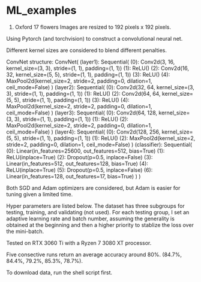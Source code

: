 # ML_examples

1. Oxford 17 flowers 
Images are resized to 192 pixels x 192 pixels.

Using Pytorch (and torchvision) to construct a convolutional neural net. 

Different kernel sizes are considered to blend different penalties. 

ConvNet structure:
ConvNet(
  (layer1): Sequential(
    (0): Conv2d(3, 16, kernel_size=(3, 3), stride=(1, 1), padding=(1, 1))
    (1): ReLU()
    (2): Conv2d(16, 32, kernel_size=(5, 5), stride=(1, 1), padding=(1, 1))
    (3): ReLU()
    (4): MaxPool2d(kernel_size=2, stride=2, padding=0, dilation=1, ceil_mode=False)
  )
  (layer2): Sequential(
    (0): Conv2d(32, 64, kernel_size=(3, 3), stride=(1, 1), padding=(1, 1))
    (1): ReLU()
    (2): Conv2d(64, 64, kernel_size=(5, 5), stride=(1, 1), padding=(1, 1))
    (3): ReLU()
    (4): MaxPool2d(kernel_size=2, stride=2, padding=0, dilation=1, ceil_mode=False)
  )
  (layer3): Sequential(
    (0): Conv2d(64, 128, kernel_size=(3, 3), stride=(1, 1), padding=(1, 1))
    (1): ReLU()
    (2): MaxPool2d(kernel_size=2, stride=2, padding=0, dilation=1, ceil_mode=False)
  )
  (layer4): Sequential(
    (0): Conv2d(128, 256, kernel_size=(5, 5), stride=(1, 1), padding=(1, 1))
    (1): ReLU()
    (2): MaxPool2d(kernel_size=2, stride=2, padding=0, dilation=1, ceil_mode=False)
  )
  (classifier): Sequential(
    (0): Linear(in_features=25600, out_features=512, bias=True)
    (1): ReLU(inplace=True)
    (2): Dropout(p=0.5, inplace=False)
    (3): Linear(in_features=512, out_features=128, bias=True)
    (4): ReLU(inplace=True)
    (5): Dropout(p=0.5, inplace=False)
    (6): Linear(in_features=128, out_features=17, bias=True)
  )
)

Both SGD and Adam optimizers are considered, but Adam is easier for tuning given a limited time.

Hyper parameters are listed below. The dataset has three subgroups for testing, training, and validating (not used). For each testing group, I set an adaptive learning rate and batch number, assuming the generality is obtained at the beginning and then a higher priority to stablize the loss over the mini-batch.

Tested on RTX 3060 Ti with a Ryzen 7 3080 XT processor.

Five consective runs return an average accuracy around 80%.
(84.7%, 84.4%, 79.2%, 85.3%, 78.7%).

To download data, run the shell script first.


